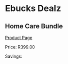 
# Ebucks Dealz
## Home Care Bundle
[Product Page](https://www.ebucks.com/web/shop/productSelected.do?prodId=1089345185&catId=909917204)

Price: R399.00

Savings: 


	